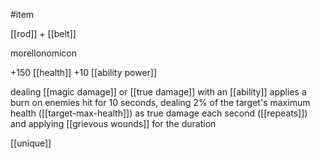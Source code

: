 #item

[[rod]] + [[belt]]

morellonomicon

+150 [[health]]
+10 [[ability power]]

dealing [[magic damage]] or [[true damage]] with an [[ability]] applies a burn on enemies hit for 10 seconds, dealing 2% of the target's maximum health ([[target-max-health]]) as true damage each second ([[repeats]]) and applying [[grievous wounds]] for the duration

[[unique]]